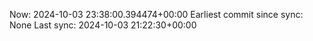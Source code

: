 Now: 2024-10-03 23:38:00.394474+00:00 Earliest commit since sync: None Last sync: 2024-10-03 21:22:30+00:00
